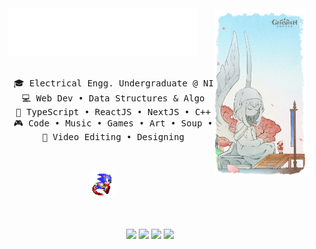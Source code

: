 <div align="center">
<img src="https://github.com/Aryan570/Aryan570/blob/main/for_github/1650775908213.jpg" align="right" width="30%"/>
<img src="https://github.com/Aryan570/Aryan570/blob/main/for_github/output-onlinegiftools.gif" width="60%" />
<br><br>
<pre>
    🎓 Electrical Engg. Undergraduate @ NITJ 
    💻 Web Dev • Data Structures & Algo
    🚀 TypeScript • ReactJS • NextJS • C++
    🎮 Code • Music • Games • Art • Soup • 🍧
    🎨 Video Editing • Designing
</pre>
<br><br>
<img src="https://github.com/Aryan570/Aryan570/blob/main/for_github/R.gif" height="40"/>
<br><br><br>
    
[![](https://img.shields.io/badge/-LeetCode-FFA116?style=flat&logo=LeetCode&logoColor=black)](https://leetcode.com/a4yan1/)
[![](https://img.shields.io/badge/website-000000?style=flat&logo=About.me&logoColor=white)](https://ghiblily.vercel.app/)
[![](https://img.shields.io/badge/harri-22D8BF)](https://harri.com/Aryan-1769)
[![](https://img.shields.io/badge/Discord-7289DA?style=flat&logo=discord&logoColor=white)](discordapp.com/users/511556014433239040)
</div>
